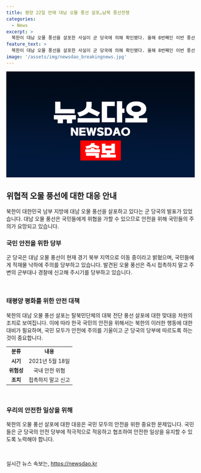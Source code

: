 ```yaml
---
title: 평양 22일 만에 대남 오물 풍선 살포…남북 풍선전쟁
categories:
  - News
excerpt: >
  북한이 대남 오물 풍선을 살포한 사실이 군 당국에 의해 확인됐다. 올해 8번째인 이번 풍선은 경기 북부 지역을 향해 이동 중이며, 국민들은 발견 시 접촉하지 말고 신고할 것을 당부받았다. 이번 행동은 탈북민단체의 대북 전단 살포에 대한 북한의 맞대응 차원으로 풀이된다. 이에 앞서 김여정 북한 노동당 부부장은 대북 전단 살포를 예고하며 기막힌 대가를 각오해야 할 것이라고 경고한 바 있다.
feature_text: >
  북한이 대남 오물 풍선을 살포한 사실이 군 당국에 의해 확인됐다. 올해 8번째인 이번 풍선은 경기 북부 지역을 향해 이동 중이며, 국민들은 발견 시 접촉하지 말고 신고할 것을 당부받았다. 이번 행동은 탈북민단체의 대북 전단 살포에 대한 북한의 맞대응 차원으로 풀이된다. 이에 앞서 김여정 북한 노동당 부부장은 대북 전단 살포를 예고하며 기막힌 대가를 각오해야 할 것이라고 경고한 바 있다.
image: '/assets/img/newsdao_breakingnews.jpg'
---
```


<p><img src="/assets/img/newsdao_breakingnews.jpg" alt="implanttips 속보" /></p>

<h2 data-ke-size="size26">위협적 오물 풍선에 대한 대응 안내</h2>

<p data-ke-size="size16">북한이 대한민국 남부 지방에 대남 오물 풍선을 살포하고 있다는 군 당국의 발표가 있었습니다. 대남 오물 풍선은 국민들에게 위협을 가할 수 있으므로 안전을 위해 국민들의 주의가 요망되고 있습니다.</p>

<h3>국민 안전을 위한 당부</h3>

<p data-ke-size="size16">군 당국은 대남 오물 풍선이 현재 경기 북부 지역으로 이동 중이라고 밝혔으며, 국민들에게 적재물 낙하에 주의를 당부하고 있습니다. 발견된 오물 풍선은 즉시 접촉하지 말고 주변의 군부대나 경찰에 신고해 주시기를 당부하고 있습니다.</p>

<p data-ke-size="size16">&nbsp;</p>

<h3>태평양 평화를 위한 안전 대책</h3>

<p data-ke-size="size16">북한의 대남 오물 풍선 살포는 탈북민단체의 대북 전단 풍선 살포에 대한 맞대응 차원의 조치로 보여집니다. 이에 따라 한국 국민의 안전을 위해서는 북한의 이러한 행동에 대한 대비가 필요하며, 국민 모두가 안전에 주의를 기울이고 군 당국의 당부에 따르도록 하는 것이 중요합니다.</p>

<table>
    <tbody>
        <tr>
            <td style="text-align: center; height: 17px;"><b>분류</b></td>
            <td style="text-align: center; height: 17px;"><b>내용</b></td>
        </tr>
        <tr>
            <td style="text-align: center; height: 17px;"><b>시기</b></td>
            <td style="text-align: center; height: 17px;">2021년 5월 18일</td>
        </tr>
        <tr>
            <td style="text-align: center; height: 17px;"><b>위험성</b></td>
            <td style="text-align: center; height: 17px;">국내 안전 위협</td>
        </tr>
        <tr>
            <td style="text-align: center; height: 17px;"><b>조치</b></td>
            <td style="text-align: center; height: 17px;">접촉하지 말고 신고</td>
        </tr>
    </tbody>
</table>

<p data-ke-size="size16">&nbsp;</p>

<h3>우리의 안전한 일상을 위해</h3>

<p data-ke-size="size16">북한의 오물 풍선 살포에 대한 대응은 국민 모두의 안전을 위한 중요한 문제입니다. 국민들은 군 당국의 안전 당부에 적극적으로 적응하고 협조하여 안전한 일상을 유지할 수 있도록 노력해야 합니다.</p>

<p data-ke-size="size16">&nbsp;</p>
실시간 뉴스 속보는, <a href="https://newsdao.kr" rel="dofollow">https://newsdao.kr</a>


